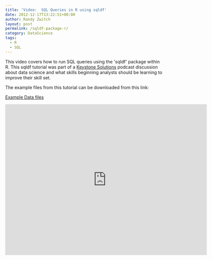 ```yaml
---
title: 'Video:  SQL Queries in R using sqldf'
date: 2012-12-17T13:22:51+00:00
author: Randy Zwitch
layout: post
permalink: /sqldf-package-r/
category: DataScience
tags:
  - R
  - SQL
---
```

This video covers how to run SQL queries using the 'sqldf' package within R. This sqldf tutorial was part of a [Keystone Solutions](http://keystonesolutions.com) podcast discussion about data science and what skills beginning analysts should be learning to improve their skill set.

The example files from this tutorial can be downloaded from this link:

<a title="SQL R Tutorial data files" href="http://randyzwitch.com/wp-content/uploads/2013/11/r-sql-demo-files.zip" target="_blank">Example Data files</a>

<iframe src="http://www.youtube.com/embed/s2oTUsAJfjI" height="480" width="640" allowfullscreen="" frameborder="0"></iframe>
